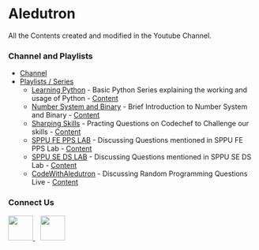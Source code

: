 # Aledutron

All the Contents created and modified in the Youtube Channel.

### Channel and Playlists
- [Channel](https://www.youtube.com/channel/UCqmjz897ENq1ySddSkvtUNg)
- [Playlists / Series](https://www.youtube.com/channel/UCqmjz897ENq1ySddSkvtUNg/playlists)
  - [Learning Python](https://www.youtube.com/watch?v=nSbVhB6XGJQ&list=PLlShVH4JA0ov8rdZyfJM6rZCj3hx7vG3c) -
     Basic Python Series explaining the working and usage of Python - 
      [Content](https://github.com/ganimtron-10/Aledutron/tree/master/Learning%20Python%20Series)
  - [Number System and Binary](https://www.youtube.com/watch?v=-t3RTc1OdyE&list=PLlShVH4JA0otDD2VfPGznlb0ArIeovxR-) -
     Brief Introduction to Number System and Binary - 
     [Content](https://github.com/ganimtron-10/Aledutron/tree/master/Learning%20Python%20Series/Python-YouTube.py#L786)
  - [Sharping Skills](https://www.youtube.com/watch?v=d8UkM4dtfu0&list=PLlShVH4JA0osI8QzFmSY6WviHyOZ3EhR8) -
     Practing Questions on Codechef to Challenge our skills - 
     [Content](https://github.com/ganimtron-10/Aledutron/tree/master/Sharping%20Skills)
  - [SPPU FE PPS LAB](https://www.youtube.com/playlist?list=PLlShVH4JA0osTzddxh-2s1yaigpyp6DRx) -
     Discussing Questions mentioned in SPPU FE PPS Lab - 
     [Content](https://github.com/ganimtron-10/Aledutron/tree/master/FE-PPS-LAB)
  - [SPPU SE DS LAB](https://www.youtube.com/playlist?list=PLlShVH4JA0osUGQB95eJ8h5bTTzJO89vz) -
     Discussing Questions mentioned in SPPU SE DS Lab - 
     [Content](https://github.com/ganimtron-10/Aledutron/tree/master/SE-DSL-LAB)
  - [CodeWithAledutron](https://www.youtube.com/playlist?list=PLlShVH4JA0ouB84QySaQnQWgm59NhDvL4) -
     Discussing Random Programming Questions Live - 
     [Content](https://github.com/ganimtron-10/Aledutron/tree/master/)

### Connect Us
<!-- <a href="https://discord.com/invite/6cvkW9Ef3g">
 <img height="50px" src="https://www.vectorlogo.zone/logos/discordapp/discordapp-tile.svg">
</a>
&ensp; -->
<a href="https://www.linkedin.com/in/praneeth-shetty-6b0892202/">
 <img height="50px" src="https://www.vectorlogo.zone/logos/linkedin/linkedin-tile.svg">
</a>
&ensp;
<a href="https://twitter.com/ganimtron_10">
 <img height="50px" src="https://www.vectorlogo.zone/logos/twitter/twitter-tile.svg">
</a>
